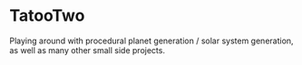 # TatooTwo
Playing around with procedural planet generation / solar system generation, as well as many other small side projects.
